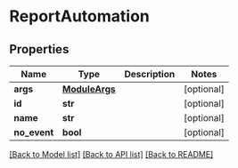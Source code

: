 # ReportAutomation

## Properties
Name | Type | Description | Notes
------------ | ------------- | ------------- | -------------
**args** | [**ModuleArgs**](ModuleArgs.md) |  | [optional] 
**id** | **str** |  | [optional] 
**name** | **str** |  | [optional] 
**no_event** | **bool** |  | [optional] 

[[Back to Model list]](README.md#documentation-for-models) [[Back to API list]](README.md#documentation-for-api-endpoints) [[Back to README]](README.md)


